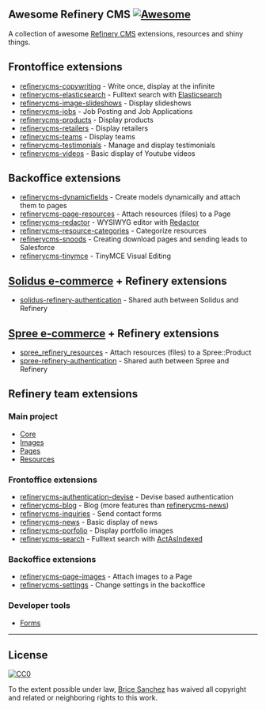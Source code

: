 ## Awesome Refinery CMS [![Awesome](https://cdn.rawgit.com/sindresorhus/awesome/d7305f38d29fed78fa85652e3a63e154dd8e8829/media/badge.svg)](https://github.com/sindresorhus/awesome)

A collection of awesome [Refinery CMS](http://www.refinerycms.com/) extensions, resources and shiny things.

## Frontoffice extensions
* [refinerycms-copywriting](https://github.com/unixcharles/refinerycms-copywriting) - Write once, display at the infinite
* [refinerycms-elasticsearch](https://github.com/refinerycms-contrib/refinerycms-elasticsearch) - Fulltext search with [Elasticsearch](https://github.com/elastic/elasticsearch-ruby)
* [refinerycms-image-slideshows](https://github.com/bisscomm/refinerycms-image-slideshows) - Display slideshows
* [refinerycms-jobs](https://github.com/bisscomm/refinerycms-jobs) - Job Posting and Job Applications
* [refinerycms-products](https://github.com/bisscomm/refinerycms-products) - Display products
* [refinerycms-retailers](https://github.com/bisscomm/refinerycms-retailers) - Display retailers
* [refinerycms-teams](https://github.com/bisscomm/refinerycms-teams) - Display teams
* [refinerycms-testimonials](https://github.com/anitagraham/refinerycms-testimonials) - Manage and display testimonials
* [refinerycms-videos](https://github.com/bisscomm/refinerycms-videos) - Basic display of Youtube videos

## Backoffice extensions
* [refinerycms-dynamicfields](https://github.com/jfalameda/refinerycms-dynamicfields) - Create models dynamically and attach them to pages
* [refinerycms-page-resources](https://github.com/anitagraham/refinerycms-page-resources) - Attach resources (files) to a Page
* [refinerycms-redactor](https://github.com/rabid/refinerycms-redactor) - WYSIWYG editor with [Redactor](https://imperavi.com/redactor/)
* [refinerycms-resource-categories](https://github.com/bisscomm/refinerycms-resource-categories) - Categorize resources
* [refinerycms-snoods](https://github.com/cleverlemming/refinerycms-snoods) - Creating download pages and sending leads to Salesforce
* [refinerycms-tinymce](https://github.com/ghoppe/refinerycms-tinymce) - TinyMCE Visual Editing


## [Solidus e-commerce](https://github.com/solidusio/solidus) + Refinery extensions
* [solidus-refinery-authentication](https://github.com/refinerycms-contrib/solidus-refinery-authentication) - Shared auth between Solidus and Refinery

## [Spree e-commerce](https://github.com/spree/spree) + Refinery extensions
* [spree_refinery_resources](https://github.com/bisscomm/spree_refinery_resources) - Attach resources (files) to a Spree::Product
* [spree-refinery-authentication](https://github.com/refinerycms-contrib/spree-refinery-authentication) - Shared auth between Spree and Refinery

## Refinery team extensions

### Main project
* [Core](https://github.com/refinery/refinerycms/tree/master/core)
* [Images](https://github.com/refinery/refinerycms/tree/master/images)
* [Pages](https://github.com/refinery/refinerycms/tree/master/pages)
* [Resources](https://github.com/refinery/refinerycms/tree/master/resources)

### Frontoffice extensions
* [refinerycms-authentication-devise](https://github.com/refinery/refinerycms-authentication-devise) - Devise based authentication
* [refinerycms-blog](https://github.com/refinery/refinerycms-blog) - Blog (more features than [refinerycms-news](https://github.com/refinery/refinerycms-news))
* [refinerycms-inquiries](https://github.com/refinery/refinerycms-inquiries) - Send contact forms
* [refinerycms-news](https://github.com/refinery/refinerycms-news) - Basic display of news
* [refinerycms-porfolio](https://github.com/refinery/refinerycms-portfolio) - Display portfolio images
* [refinerycms-search](https://github.com/refinery/refinerycms-search) - Fulltext search with [ActAsIndexed](https://github.com/dougal/acts_as_indexed)

### Backoffice extensions
* [refinerycms-page-images](https://github.com/refinery/refinerycms-page-images) - Attach images to a Page
* [refinerycms-settings](https://github.com/refinery/refinerycms-settings) - Change settings in the backoffice

### Developer tools
* [Forms](https://github.com/refinery/refinerycms-forms)


---

## License

[![CC0](https://i.creativecommons.org/p/zero/1.0/88x31.png)](https://creativecommons.org/publicdomain/zero/1.0/)

To the extent possible under law, [Brice Sanchez](http://brice-sanchez.com) has waived all copyright and related or neighboring rights to this work.